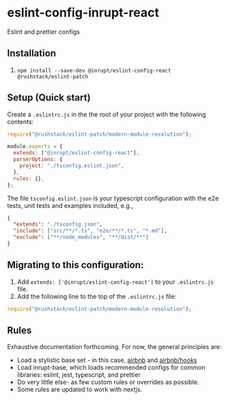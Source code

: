 # eslint-config-inrupt-react

Eslint and prettier configs

## Installation

1. `npm install --save-dev @inrupt/eslint-config-react @rushstack/eslint-patch`

## Setup (Quick start)

Create a `.eslintrc.js` in the the root of your project with the following contents:

```js
require("@rushstack/eslint-patch/modern-module-resolution");

module.exports = {
  extends: ["@inrupt/eslint-config-react"],
  parserOptions: {
    project: "./tsconfig.eslint.json",
  },
  rules: {},
};
```

The file `tsconfig.eslint.json` is your typescript configuration with the e2e tests, unit tests and examples included, e.g.,

```json
{
  "extends": "./tsconfig.json",
  "include": ["src/**/*.ts", "e2e/**/*.ts", "*.md"],
  "exclude": ["**/node_modules", "**/dist/**"]
}
```

## Migrating to this configuration:

1. Add `extends: ['@inrupt/eslint-config-react']` to your `.eslintrc.js` file.
1. Add the following line to the top of the `.eslintrc.js` file:

```js
require("@rushstack/eslint-patch/modern-module-resolution");
```

## Rules

Exhaustive documentation forthcoming. For now, the general principles are:

- Load a stylistic base set - in this case,
  [airbnb](https://www.npmjs.com/package/eslint-config-airbnb) and
  [airbnb/hooks](https://www.npmjs.com/package/eslint-config-airbnb-hooks)
- Load inrupt-base, which loads recommended configs for common libraries: eslint, jest, typescript,
  and prettier
- Do very little else- as few custom rules or overrides as possible.
- Some rules are updated to work with nextjs.
